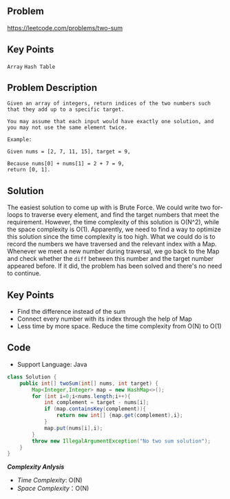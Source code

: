 ## Problem
https://leetcode.com/problems/two-sum

## Key Points
```Array``` ```Hash Table```

## Problem Description
```
Given an array of integers, return indices of the two numbers such that they add up to a specific target.

You may assume that each input would have exactly one solution, and you may not use the same element twice.

Example:

Given nums = [2, 7, 11, 15], target = 9,

Because nums[0] + nums[1] = 2 + 7 = 9,
return [0, 1].
```

## Solution
The easiest solution to come up with is Brute Force. We could write two for-loops to traverse every element, and find the target numbers that meet the requirement. However, the time complexity of this solution is O(N^2), while the space complexity is O(1). Apparently, we need to find a way to optimize this solution since the time complexity is too high. What we could do is to record the numbers we have traversed and the relevant index with a Map. Whenever we meet a new number during traversal, we go back to the Map and check whether the `diff` between this number and the target number appeared before. If it did, the problem has been solved and there's no need to continue.

## Key Points
 - Find the difference instead of the sum
 - Connect every number with its index through the help of Map
 - Less time by more space. Reduce the time complexity from O(N) to O(1)

 ## Code
  - Support Language: Java

```java
class Solution {
    public int[] twoSum(int[] nums, int target) {
        Map<Integer,Integer> map = new HashMap<>();
        for (int i=0;i<nums.length;i++){
            int complement = target - nums[i];
            if (map.containsKey(complement)){
                return new int[] {map.get(complement),i};
            } 
            map.put(nums[i],i);            
        }
        throw new IllegalArgumentException("No two sum solution");
    }
}
```

***Complexity Anlysis***

- *Time Complexity*: O(N)
- *Space Complexity*：O(N)
